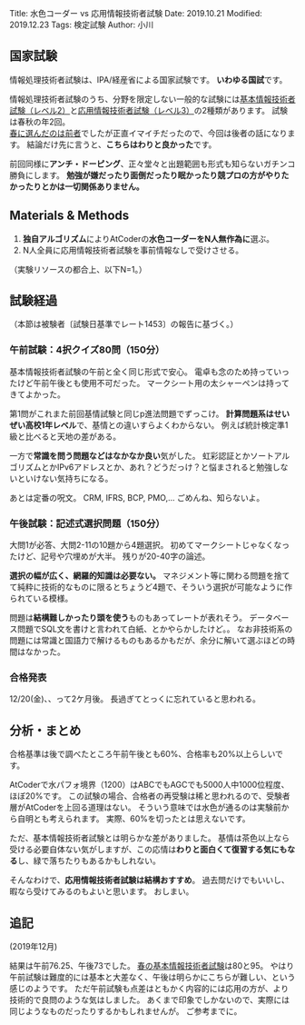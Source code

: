 Title: 水色コーダー vs 応用情報技術者試験
Date: 2019.10.21
Modified: 2019.12.23
Tags: 検定試験
Author: 小川

## 国家試験
情報処理技術者試験は、IPA/経産省による国家試験です。
**いわゆる国試**です。

情報処理技術者試験のうち、分野を限定しない一般的な試験には[基本情報技術者試験（レベル2）](https://www.jitec.ipa.go.jp/1_11seido/fe.html)と[応用情報技術者試験（レベル3）](https://www.jitec.ipa.go.jp/1_11seido/ap.html)の2種類があります。
試験は春秋の年2回。  
[春に選んだのは前者]({filename}./IPA_FE.md)でしたが正直イマイチだったので、今回は後者の話になります。
結論だけ先に言うと、**こちらはわりと良かった**です。

前回同様に**アンチ・ドーピング**、正々堂々と出題範囲も形式も知らないガチンコ勝負にします。
**勉強が嫌だったり面倒だったり眠かったり競プロの方がやりたかったりとかは一切関係ありません。**

## Materials & Methods
1. **独自アルゴリズム**によりAtCoderの**水色コーダーをN人無作為に**選ぶ。
2. N人全員に応用情報技術者試験を事前情報なしで受けさせる。

（実験リソースの都合上、以下N=1。）

## 試験経過
（本節は被験者〔試験日基準でレート1453〕の報告に基づく。）
### 午前試験：4択クイズ80問（150分）
基本情報技術者試験の午前と全く同じ形式で安心。
電卓も念のため持っていったけど午前午後とも使用不可だった。
マークシート用の太シャーペンは持ってきてよかった。

第1問がこれまた前回基情試験と同じp進法問題でずっこけ。
**計算問題系はせいぜい高校1年レベル**で、基情との違いすらよくわからない。
例えば統計検定準1級と比べると天地の差がある。
  
一方で**常識を問う問題などはなかなか良い**気がした。
虹彩認証とかソートアルゴリズムとかIPv6アドレスとか、あれ？どうだっけ？と悩まされると勉強しないといけない気持ちになる。

あとは定番の呪文。
CRM, IFRS, BCP, PMO,... ごめんね、知らないよ。

### 午後試験：記述式選択問題（150分）
大問1が必答、大問2-11の10題から4題選択。
初めてマークシートじゃなくなったけど、記号や穴埋めが大半。
残りが20-40字の論述。  

**選択の幅が広く、網羅的知識は必要ない。**
マネジメント等に関わる問題を捨てて純粋に技術的なものに限るとちょうど4題で、そういう選択が可能なように作られている模様。

問題は**結構難しかったり頭を使う**ものもあってレートが表れそう。
データベース問題でSQL文を書けと言われて白紙、とかやらかしたけど。。
なお非技術系の問題には常識と国語力で解けるものもあるかもだが、余分に解いて選ぶほどの時間はなかった。

### 合格発表
12/20(金)、、って2ケ月後。
長過ぎてとっくに忘れていると思われる。

## 分析・まとめ
合格基準は後で調べたところ午前午後とも60%、合格率も20%以上らしいです。

AtCoderで水パフォ境界（1200）はABCでもAGCでも5000人中1000位程度、ほぼ20%です。
この試験の場合、合格者の再受験は稀と思われるので、受験者層がAtCoderを上回る道理はない。
そういう意味では水色が通るのは実験前から自明とも考えられます。
実際、60%を切ったとは思えないです。

ただ、基本情報技術者試験とは明らかな差がありました。
基情は茶色以上なら受ける必要自体ない気がしますが、この応情は**わりと面白くて復習する気にもなる**し、緑で落ちたりもあるかもしれない。

そんなわけで、**応用情報技術者試験は結構おすすめ**。
過去問だけでもいいし、暇なら受けてみるのもよいと思います。
おしまい。

## 追記
(2019年12月)

結果は午前76.25、午後73でした。
[春の基本情報技術者試験]({filename}./IPA_FE.md)は80と95。
やはり午前試験は難度的には基本と大差なく、午後は明らかにこちらが難しい、という感じのようです。
ただ午前試験も点差はともかく内容的には応用の方が、より技術的で良問のような気はしました。
あくまで印象でしかないので、実際には同じようなものだったりするかもしれませんが。
ご参考までに。
